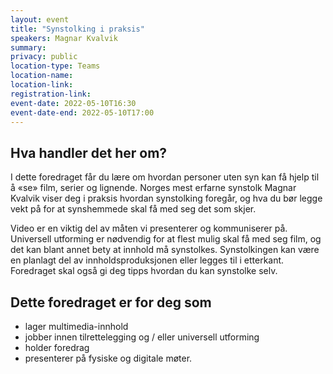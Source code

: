 ```yaml
---
layout: event
title: "Synstolking i praksis"
speakers: Magnar Kvalvik
summary:
privacy: public
location-type: Teams
location-name:
location-link:
registration-link:
event-date: 2022-05-10T16:30
event-date-end: 2022-05-10T17:00
---
```

## Hva handler det her om?
I dette foredraget får du lære om hvordan personer uten syn kan få hjelp til å «se» film, serier og lignende. Norges mest erfarne synstolk Magnar Kvalvik viser deg i praksis hvordan synstolking foregår, og hva du bør legge vekt på for at synshemmede skal få med seg det som skjer. 

Video er en viktig del av måten vi presenterer og kommuniserer på. Universell utforming er nødvendig for at flest mulig skal få med seg film, og det kan blant annet bety at innhold må synstolkes. Synstolkingen kan være en planlagt del av innholdsproduksjonen eller legges til i etterkant. Foredraget skal også gi deg tipps hvordan du kan synstolke selv. 

## Dette foredraget er for deg som
- lager multimedia-innhold
- jobber innen tilrettelegging og / eller universell utforming
- holder foredrag
- presenterer på fysiske og digitale møter.
